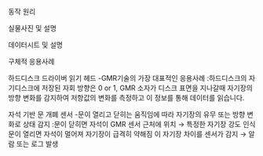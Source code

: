 동작 원리















실물사진 및 설명

















데이터시트 및 설명













구체적 응용사례


하드디스크 드라이버 읽기 헤드
  -GMR기술의 가장 대표적인 응용사례
    :하드디스크의 자기디스크에 저장된 자회 방향은 0 or 1,
     GMR 소자가 디스크 표면을 지나갈때 자기장의 방향 변화를 감지하여 저항값의 변화를 측정하고 이 정보를 통해 데이터를 읽습니다.

자석 기반 문 개폐 센서
  -문이 열리고 닫히는 움직임에 따라 자기장의 유무 또는 방향 변화로 상태 감지
    :문이 닫히면 자석이 GMR 센서 근처에 위치 → 특정한 자기장 강도 인식
     문이 열리면 자석이 멀어져 자기장이 급격히 약해짐
     이 자기장 차이를 센서가 감지 → 알람 또는 로그 발생





















